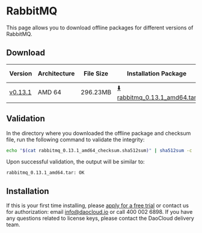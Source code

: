 # RabbitMQ

This page allows you to download offline packages for different versions of RabbitMQ.

## Download

| Version                                                       | Architecture | File Size | Installation Package                                                                                                               | Checksum File | Update Date |
|------------------------------------------------------------| ----- |-------- |---------------------------------------------------------------------------------------------------------------------------------| ---------- |------------|
| [v0.13.1](../../../middleware/rabbitmq/release-notes.md)      | AMD 64 | 296.23MB | [:arrow_down: rabbitmq_0.13.1_amd64.tar](https://qiniu-download-public.daocloud.io/DaoCloud_Enterprise/rabbitmq_0.13.1_amd64.tar) | [:arrow_down: rabbitmq_0.13.1_amd64_checksum.sha512sum](https://qiniu-download-public.daocloud.io/DaoCloud_Enterprise/rabbitmq_0.13.1_amd64_checksum.sha512sum) | 2023-10-10 |

## Validation

In the directory where you downloaded the offline package and checksum file, run the following command to validate the integrity:

```sh
echo "$(cat rabbitmq_0.13.1_amd64_checksum.sha512sum)" | sha512sum -c
```

Upon successful validation, the output will be similar to:

```none
rabbitmq_0.13.1_amd64.tar: OK
```

## Installation

If this is your first time installing, please [apply for a free trial](../../../dce/license0.md) or contact us for authorization: email info@daocloud.io or call 400 002 6898.
If you have any questions related to license keys, please contact the DaoCloud delivery team.
